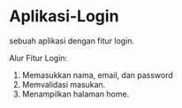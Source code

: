 # Aplikasi-Login
sebuah aplikasi dengan fitur login.

Alur Fitur Login:
1. Memasukkan nama, email, dan password
2. Memvalidasi masukan.
3. Menampilkan halaman home.
